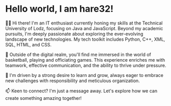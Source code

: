 # Hello world, I am hare32!

👨‍💻 Hi there! I'm an IT enthusiast currently honing my skills at the Technical University of Lodz, focusing on Java and JavaScript. Beyond my academic pursuits, I'm deeply passionate about exploring the ever-evolving landscape of new technologies. My tech toolkit includes Python, C++, XML, SQL, HTML, and CSS.

🏀 Outside of the digital realm, you'll find me immersed in the world of basketball, playing and officiating games. This experience enriches me with teamwork, effective communication, and the ability to thrive under pressure.

🌱 I'm driven by a strong desire to learn and grow, always eager to embrace new challenges with responsibility and meticulous organization.

📫 Keen to connect? I'm just a message away. Let's explore how we can create something amazing together!

<!---
hare32/hare32 is a ✨ special ✨ repository because its `README.md` (this file) appears on your GitHub profile.
You can click the Preview link to take a look at your changes.
--->
